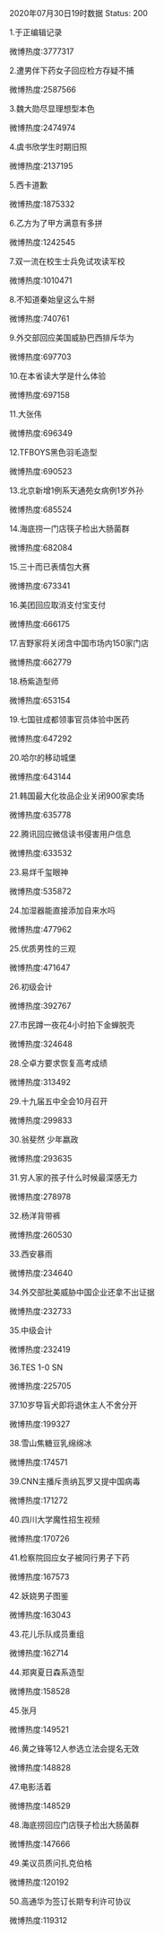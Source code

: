 2020年07月30日19时数据
Status: 200

1.于正编辑记录

微博热度:3777317

2.遭男伴下药女子回应检方存疑不捕

微博热度:2587566

3.魏大勋尽显理想型本色

微博热度:2474974

4.虞书欣学生时期旧照

微博热度:2137195

5.西卡道歉

微博热度:1875332

6.乙方为了甲方满意有多拼

微博热度:1242545

7.双一流在校生士兵免试攻读军校

微博热度:1010471

8.不知道秦始皇这么牛掰

微博热度:740761

9.外交部回应美国威胁巴西排斥华为

微博热度:697703

10.在本省读大学是什么体验

微博热度:697158

11.大张伟

微博热度:696349

12.TFBOYS黑色羽毛造型

微博热度:690523

13.北京新增1例系天通苑女病例1岁外孙

微博热度:685524

14.海底捞一门店筷子检出大肠菌群

微博热度:682084

15.三十而已表情包大赛

微博热度:673341

16.美团回应取消支付宝支付

微博热度:666175

17.吉野家将关闭含中国市场内150家门店

微博热度:662779

18.杨紫造型师

微博热度:653154

19.七国驻成都领事官员体验中医药

微博热度:647292

20.哈尔的移动城堡

微博热度:643144

21.韩国最大化妆品企业关闭900家卖场

微博热度:635778

22.腾讯回应微信读书侵害用户信息

微博热度:633532

23.易烊千玺眼神

微博热度:535872

24.加湿器能直接添加自来水吗

微博热度:477962

25.优质男性的三观

微博热度:471647

26.初级会计

微博热度:392767

27.市民蹲一夜花4小时拍下金蝉脱壳

微博热度:324648

28.仝卓方要求恢复高考成绩

微博热度:313492

29.十九届五中全会10月召开

微博热度:299833

30.翁斐然 少年嬴政

微博热度:293635

31.穷人家的孩子什么时候最深感无力

微博热度:278978

32.杨洋背带裤

微博热度:260530

33.西安暴雨

微博热度:234640

34.外交部批美威胁中国企业还拿不出证据

微博热度:232733

35.中级会计

微博热度:232419

36.TES 1-0 SN

微博热度:225705

37.10岁导盲犬即将退休主人不舍分开

微博热度:199327

38.雪山焦糖豆乳绵绵冰

微博热度:174571

39.CNN主播斥责纳瓦罗又提中国病毒

微博热度:171272

40.四川大学魔性招生视频

微博热度:170726

41.检察院回应女子被同行男子下药

微博热度:167573

42.妖娆男子图鉴

微博热度:163043

43.花儿乐队成员重组

微博热度:162714

44.郑爽夏日森系造型

微博热度:158528

45.张月

微博热度:149521

46.黄之锋等12人参选立法会提名无效

微博热度:148828

47.电影活着

微博热度:148529

48.海底捞回应门店筷子检出大肠菌群

微博热度:147666

49.美议员质问扎克伯格

微博热度:120192

50.高通华为签订长期专利许可协议

微博热度:119312

